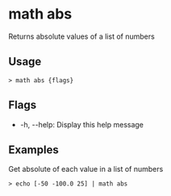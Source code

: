 # math abs
Returns absolute values of a list of numbers

## Usage
```shell
> math abs {flags} 
 ```

## Flags
* -h, --help: Display this help message

## Examples
  Get absolute of each value in a list of numbers
```shell
> echo [-50 -100.0 25] | math abs
 ```

